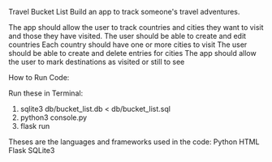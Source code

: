 Travel Bucket List
Build an app to track someone's travel adventures.

The app should allow the user to track countries and cities they want to visit and those they have visited.
The user should be able to create and edit countries
Each country should have one or more cities to visit
The user should be able to create and delete entries for cities
The app should allow the user to mark destinations as visited or still to see

How to Run Code:

Run these in Terminal:
  1. sqlite3 db/bucket_list.db < db/bucket_list.sql
  2. python3 console.py
  3. flask run

Theses are the languages and frameworks used in the code:
  Python
  HTML
  Flask
  SQLite3
